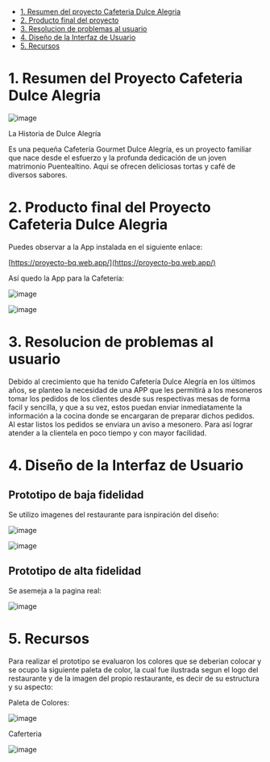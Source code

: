 - [1. Resumen del proyecto Cafeteria Dulce Alegria](#1-Resumen-del-Proyecto)
- [2. Producto final del proyecto](#2-Producto-final-del-proyecto)
- [3. Resolucion de problemas al usuario](#3-Resolucion-de-problemas-al-usuario)
- [4. Diseño de la Interfaz de Usuario](#4-Diseño-de-la-Interfaz-de-Usuario)
- [5. Recursos](#6-Recursos)


# 1. Resumen del Proyecto Cafeteria Dulce Alegria


![image](https://user-images.githubusercontent.com/66626147/101999842-ae8f9e80-3cbf-11eb-8410-de7d99e73c16.png)

La Historia de Dulce Alegría

Es una pequeña Cafetería Gourmet Dulce Alegría, es un proyecto familiar que nace desde el esfuerzo y la profunda dedicación de un joven matrimonio Puentealtino. Aqui se ofrecen deliciosas tortas y café de diversos sabores. 

# 2. Producto final del Proyecto Cafeteria Dulce Alegria

Puedes observar a la App instalada en el siguiente enlace:

 [https://proyecto-bq.web.app/](https://proyecto-bq.web.app/)


Así quedo la App para la Cafetería:


![image](https://user-images.githubusercontent.com/66626147/102000201-c10bd700-3cc3-11eb-8ae7-b6517834d6d8.png)



![image](https://user-images.githubusercontent.com/66626147/102000190-9caffa80-3cc3-11eb-8476-2b3544eb587e.png)



# 3. Resolucion de problemas al usuario

Debido al crecimiento que ha tenido Cafetería Dulce Alegría en los últimos años, se planteo la necesidad de una APP que les permitirá a los mesoneros tomar los pedidos de los clientes desde sus respectivas mesas de forma facil y sencilla, y que a su vez, estos puedan  enviar inmediatamente la información a la cocina donde se encargaran de preparar dichos pedidos. Al estar listos los pedidos se enviara un aviso a mesonero. Para así lograr atender a la clientela en poco tiempo y con mayor facilidad.

# 4. Diseño de la Interfaz de Usuario

## Prototipo de baja fidelidad

Se utilizo imagenes del restaurante para isnpiración del diseño: 

![image](https://user-images.githubusercontent.com/66626147/102000614-07fbcb80-3cc8-11eb-84fb-60cdfbaea090.png)


![image](https://user-images.githubusercontent.com/66626147/102000626-22ce4000-3cc8-11eb-8a68-077ec94c2fa6.png)

## Prototipo de alta fidelidad

Se asemeja a la pagina real: 

![image](https://user-images.githubusercontent.com/66626147/102000201-c10bd700-3cc3-11eb-8ae7-b6517834d6d8.png)


# 5. Recursos

Para realizar el prototipo se evaluaron los colores que se deberian colocar y se ocupo la siguiente paleta de color, la cual fue ilustrada segun el logo del restaurante y de la imagen del propio restaurante, es decir de su estructura y su aspecto:

Paleta de Colores: 

![image](https://user-images.githubusercontent.com/66626147/102000607-e569b280-3cc7-11eb-992f-cbca7baad90a.png)


Caferteria 

![image](https://user-images.githubusercontent.com/66626147/102000572-81df8500-3cc7-11eb-9fda-1c5ca6675b58.png)





